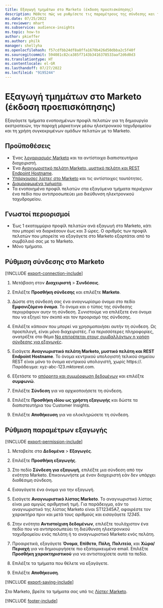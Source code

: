 ```yaml
---
title: Εξαγωγή τμημάτων στο Marketo (έκδοση προεπισκόπησης)
description: Μάθετε πώς να ρυθμίσετε τις παραμέτρους της σύνδεσης και της εξαγωγής στο Marketo.
ms.date: 07/25/2022
ms.reviewer: mhart
ms.subservice: audience-insights
ms.topic: how-to
author: pkieffer
ms.author: philk
manager: shellyha
ms.openlocfilehash: f57cdfbb24df8a8ffa1670b426d50dbba2c5f40f
ms.sourcegitcommit: 594081c82ca385f7143b3416378533aaf2d6d0d3
ms.translationtype: HT
ms.contentlocale: el-GR
ms.lasthandoff: 07/27/2022
ms.locfileid: "9195244"
---
```

# <a name="export-segments-to-marketo-preview"></a>Εξαγωγή τμημάτων στο Marketo (έκδοση προεπισκόπησης)

Εξαγάγετε τμήματα ενοποιημένων προφίλ πελατών για τη δημιουργία εκστρατειών, την παροχή μάρκετινγκ μέσω ηλεκτρονικού ταχυδρομείου και τη χρήση συγκεκριμένων ομάδων πελατών με το Marketo.

## <a name="prerequisites"></a>Προϋποθέσεις

- Ένας [λογαριασμός Marketo](https://login.marketo.com/) και τα αντίστοιχα διαπιστευτήρια διαχειριστή.
- Ένα [Αναγνωριστικό πελάτη Marketo, μυστικό πελάτη και REST Endpoint Hostname](https://developers.marketo.com/rest-api/authentication/).
- [Υπάρχουσες λίστες στο Marketo](https://docs.marketo.com/display/public/DOCS/Understanding+Static+Lists) και τις αντίστοιχες ταυτότητες.
- [Διαμορφωμένα τμήματα](segments.md).
- Τα ενοποιημένα προφίλ πελατών στα εξαγόμενα τμήματα περιέχουν ένα πεδίο που αντιπροσωπεύει μια διεύθυνση ηλεκτρονικού ταχυδρομείου.

## <a name="known-limitations"></a>Γνωστοί περιορισμοί

- Έως 1 εκατομμύριο προφίλ πελατών ανά εξαγωγή στο Marketo, κάτι που μπορεί να διαρκέσουν έως και 3 ώρες. Ο αριθμός των προφίλ πελατών που μπορείτε να εξαγάγετε στο Marketo εξαρτάται από το συμβόλαιό σας με το Marketo.
- Μόνο τμήματα.

## <a name="set-up-connection-to-marketo"></a>Ρύθμιση σύνδεσης στο Marketo

[!INCLUDE [export-connection-include](includes/export-connection-admn.md)]

1. Μετάβαση στον **Διαχειριστή** > **Συνδέσεις**.

1. Επιλέξτε **Προσθήκη σύνδεσης** και επιλέξτε **Marketo**.

1. Δώστε στη σύνδεσή σας ένα αναγνωρίσιμο όνομα στο πεδίο **Εμφανιζόμενο όνομα**. Το όνομα και ο τύπος της σύνδεσης περιγράφουν αυην τη σύνδεση. Συνιστούμε να επιλέξετε ένα όνομα που να εξηγεί τον σκοπό και τον προορισμό της σύνδεσης.

1. Επιλέξτε κάποιον που μπορεί να χρησιμοποιήσει αυτήν τη σύνδεση. Ως προεπιλογή, είναι μόνο διαχειριστές. Για περισσότερες πληροφορίες, ανατρέξτε στο θέμα [Να επιτρέπεται στους συμβαλλόντων η χρήση σύνδεσης για εξαγωγές](connections.md#allow-contributors-to-use-a-connection-for-exports).

1. Εισάγετε **Αναγνωριστικό πελάτη Marketo, μυστικό πελάτη και REST Endpoint Hostname**. Το όνομα κεντρικού υπολογιστή τελικού σημείου REST είναι μόνο το όνομα κεντρικού υπολογιστή, χωρίς https://. Παράδειγμα: xyz-abc-123.mktorest.com.

1. Εξετάστε το [απόρρητο και συμμόρφωση δεδομένων](connections.md#data-privacy-and-compliance) και επιλέξτε **συμφωνώ**.

1. Επιλέξτε **Σύνδεση** για να αρχικοποιήσετε τη σύνδεση.

1. Επιλέξτε **Προσθήκη ιδίου ως χρήστη εξαγωγής** και δώστε τα διαπιστευτήρια του Customer Insights.

1. Επιλέξτε **Αποθήκευση** για να ολοκληρώσετε τη σύνδεση.

## <a name="configure-an-export"></a>Ρύθμιση παραμέτρων εξαγωγής

[!INCLUDE [export-permission-include](includes/export-permission.md)]

1. Μεταβείτε στα **Δεδομένα** > **Εξαγωγές**.

1. Επιλέξτε **Προσθήκη εξαγωγής**.

1. Στο πεδίο **Σύνδεση για εξαγωγή**, επιλέξτε μια σύνδεση από την ενότητα Marketo. Επικοινωνήστε με έναν διαχειριστή εάν δεν υπάρχει διαθέσιμη σύνδεση.

1. Εισαγάγετε ένα όνομα για την εξαγωγή.

1. Εισάγετε **Αναγνωριστικό λίστας Marketo**. Το αναγνωριστικό λίστας είναι μια αμιγώς αριθμητική τιμή. Για παράδειγμα, εάν το αναγνωριστικό της λίστας Marketo είναι ST12345A7, αφαιρέστε τον χαρακτήρα πριν και μετά τους αριθμούς και εισαγάγετε *12345*.

1. Στην ενότητα **Αντιστοίχιση δεδομένων**, επιλέξτε τουλάχιστον ένα πεδίο που να αντιπροσωπεύει τη διεύθυνση ηλεκτρονικού ταχυδρομείου ενός πελάτη ή το αναγνωριστικό Marketo ενός πελάτη.

1. Προαιρετικά, εξαγάγετε **Όνομα**, **Επίθετο**, **Πόλη**, **Πολιτεία**, και **Χώρα/Περιοχή** για να δημιουργήσετε πιο εξατομικευμένα email. Επιλέξτε **Προσθήκη χαρακτηριστικού** για να αντιστοιχίσετε αυτά τα πεδία.

1. Επιλέξτε τα τμήματα που θέλετε να εξαγάγετε.

1. Επιλέξτε **Αποθήκευση**.

[!INCLUDE [export-saving-include](includes/export-saving.md)]

Στο Marketo, βρείτε τα τμήματα σας υπό τις [Λίστες Marketo](https://docs.marketo.com/display/public/DOCS/Understanding+Static+Lists).

[!INCLUDE [footer-include](includes/footer-banner.md)]
